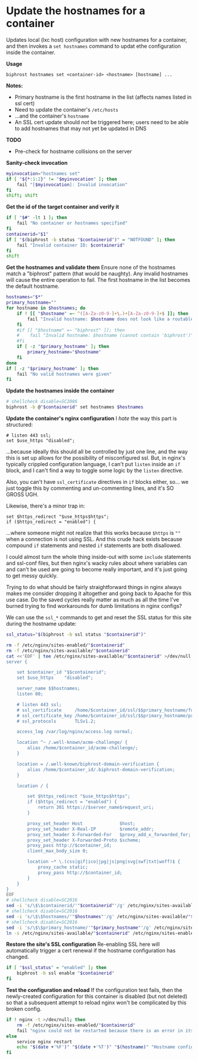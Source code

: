 # Update the hostnames for a container

Updates local (lxc host) configuration with new hostnames for a container, and then invokes a `set hostnames` command to updat ethe configuration inside the container.

**Usage**
```
biphrost hostnames set <container-id> <hostname> [hostname] ...
```

**Notes:**
* Primary hostname is the first hostname in the list (affects names listed in ssl cert)
* Need to update the container's `/etc/hosts`
* ...and the container's `hostname`
* An SSL cert update should *not* be triggered here; users need to be able to add hostnames that may not yet be updated in DNS

**TODO**
* Pre-check for hostname collisions on the server

**Sanity-check invocation**
```bash
myinvocation="hostnames set"
if [ "${*:1:2}" != "$myinvocation" ]; then
    fail "[$myinvocation]: Invalid invocation"
fi
shift; shift
```

**Get the id of the target container and verify it**
```bash
if [ "$#" -lt 1 ]; then
    fail "No container or hostnames specified"
fi
containerid="$1"
if [ "$(biphrost -b status "$containerid")" = "NOTFOUND" ]; then
    fail "Invalid container ID: $containerid"
fi
shift
```

**Get the hostnames and validate them**
Ensure none of the hostnames match a "biphrost" pattern (that would be naughty). Any invalid hostnames will cause the entire operation to fail. The first hostname in the list becomes the default hostname.
```bash
hostnames="$*"
primary_hostname=""
for hostname in $hostnames; do
    if ! [[ "$hostname" =~ ^([A-Za-z0-9-]+\.)+[A-Za-z0-9-]+$ ]]; then
        fail "Invalid hostname: $hostname does not look like a routable network hostname"
    fi
    #if [[ "$hostname" =~ "biphrost" ]]; then
    #    fail "Invalid hostname: $hostname (cannot contain 'biphrost')"
    #fi
    if [ -z "$primary_hostname" ]; then
        primary_hostname="$hostname"
    fi
done
if [ -z "$primary_hostname" ]; then
    fail "No valid hostnames were given"
fi
```

**Update the hostnames inside the container**
```bash
# shellcheck disable=SC2086
biphrost -b @"$containerid" set hostnames $hostnames
```

**Update the container's nginx configuration**
I *hate* the way this part is structured:
```
# listen 443 ssl;
set $use_https "disabled";
```
...because ideally this should all be controlled by just one line, and the way this is set up allows for the possibility of misconfigured ssl. But, in nginx's typically crippled configuration language, I can't put `listen` inside an `if` block, and I can't find a way to toggle some logic by the `listen` directive.

Also, you can't have `ssl_certificate` directives in `if` blocks either, so... we just toggle this by commenting and un-commenting lines, and it's SO GROSS UGH.

Likewise, there's a minor trap in:
```
set $https_redirect "$use_https$https";
if ($https_redirect = "enabled") {
```
...where someone might not realize that this works because `$https` is `""` when a connection is not using SSL. And this crude hack exists because compound `if` statements and nested `if` statements are both disallowed.

I could almost turn the whole thing inside-out with some `include` statements and ssl-conf files, but then nginx's wacky rules about where variables can and can't be used are going to become really important, and it's just going to get messy quickly.

Trying to do what should be fairly straightforward things in nginx always makes me consider dropping it altogether and going back to Apache for this use case. Do the saved cycles really matter as much as all the time I've burned trying to find workarounds for dumb limitations in nginx configs?

We can use the `ssl_*` commands to get and reset the SSL status for this site during the hostname update:
```bash
ssl_status="$(biphrost -b ssl status "$containerid")"
```

```bash
rm -f /etc/nginx/sites-enabled/"$containerid"
rm -f /etc/nginx/sites-available/"$containerid"
cat <<'EOF' | tee /etc/nginx/sites-available/"$containerid" >/dev/null
server {

    set $container_id "$$containerid";
    set $use_https    "disabled";

    server_name $$hostnames;
    listen 80;

    # listen 443 ssl;
    # ssl_certificate     /home/$container_id/ssl/$$primary_hostname/fullchain.pem;
    # ssl_certificate_key /home/$container_id/ssl/$$primary_hostname/privkey.pem;
    # ssl_protocols       TLSv1.2;

    access_log /var/log/nginx/access.log normal;

    location ^~ /.well-known/acme-challenge/ {
        alias /home/$container_id/acme-challenge/;
    }

    location = /.well-known/biphrost-domain-verification {
        alias /home/$container_id/.biphrost-domain-verification;
    }

    location / {

        set $https_redirect "$use_https$https";
        if ($https_redirect = "enabled") {
            return 301 https://$server_name$request_uri;
        }

        proxy_set_header Host              $host;
        proxy_set_header X-Real-IP         $remote_addr;
        proxy_set_header X-Forwarded-For   $proxy_add_x_forwarded_for;
        proxy_set_header X-Forwarded-Proto $scheme;
        proxy_pass http://$container_id;
        client_max_body_size 0;

        location ~* \.(css|gif|ico|jpg|js|png|svg|swf|txt|woff)$ {
            proxy_cache static;
            proxy_pass http://$container_id;
        }
    }
}
EOF
# shellcheck disable=SC2016
sed -i 's/\$\$containerid/'"$containerid"'/g' /etc/nginx/sites-available/"$containerid"
# shellcheck disable=SC2016
sed -i 's/\$\$hostnames/'"$hostnames"'/g' /etc/nginx/sites-available/"$containerid"
# shellcheck disable=SC2016
sed -i 's/\$\$primary_hostname/'"$primary_hostname"'/g' /etc/nginx/sites-available/"$containerid"
ln -s /etc/nginx/sites-available/"$containerid" /etc/nginx/sites-enabled/"$containerid"
```

**Restore the site's SSL configuration**
Re-enabling SSL here will automatically trigger a cert renewal if the hostname configuration has changed.
```bash
if [ "$ssl_status" = "enabled" ]; then
    biphrost -b ssl enable "$containerid"
fi
```

**Test the configuration and reload**
If the configuration test fails, then the newly-created configuration for this container is disabled (but not deleted) so that a subsequent attempt to reload nginx won't be complicated by this broken config.
```bash
if ! nginx -t >/dev/null; then
    rm -f /etc/nginx/sites-enabled/"$containerid"
    fail "nginx could not be restarted because there is an error in its configuration"
else
    service nginx restart
    echo "$(date +'%F')" "$(date +'%T')" "$(hostname)" "Hostname configuration complete for $containerid: $hostnames"
fi
```


